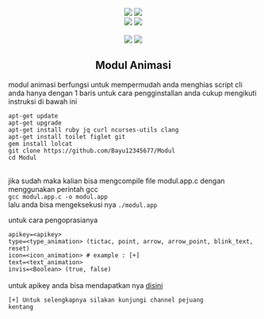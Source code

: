 <p align="center">
  <img src="https://img.shields.io/static/v1?label=Bash+Scripting&color=green&message=+&logo=GNU+Bash&logoColor=white&style=for-the-badge">
  <img src="https://img.shields.io/static/v1?label=Author&color=green&message=Bayu+Rizky+A.M&logo=Acclaim&logoColor=white&style=for-the-badge"><br>
  <img src="https://img.shields.io/github/stars/Bayu12345677/Modul?logo=github&style=for-the-badge">
  <img src="https://img.shields.io/static/v1?label=Version&color=green&message=0.1&logo=Clockify&logoColor=white&style=for-the-badge"><br><br>
  <img src="https://img.shields.io/static/v1?label=Termux&color=green&message=+&logo=Iterm2&logoColor=white&style=flat">
  <img src="https://img.shields.io/github/forks/Bayu12345677/Modul?logo=github&style=flat">
</p>

<h2 align="center">Modul Animasi</h2>

<p>
  modul animasi berfungsi untuk mempermudah anda menghias script cli anda hanya dengan 1 baris
  untuk cara pengginstallan anda cukup mengikuti instruksi di bawah ini
  <br>
  
```
apt-get update
apt-get upgrade
apt-get install ruby jq curl ncurses-utils clang
apt-get install toilet figlet git
gem install lolcat
git clone https://github.com/Bayu12345677/Modul
cd Modul
```

<br>
  jika sudah maka kalian bisa mengcompile file modul.app.c dengan menggunakan perintah gcc
  <br>
  <code>gcc modul.app.c -o modul.app</code>
  <br>
  lalu anda bisa mengeksekusi nya <code>./modul.app</code>
  
  untuk cara pengoprasianya
  <br>
  
`apikey=<apikey>`
<br>
`type=<type_animation> (tictac, point, arrow, arrow_point, blink_text, reset)`
<br>
`icon=<icon_animation> # example : [+]`
<br>
`text=<text_animation>`
<br>
`invis=<Boolean> (true, false)`
<br><br>
  untuk apikey anda bisa mendapatkan nya <a href="https://karyawan.co.id/lcFYzqOx3cd">disini</a>
  
  <code>[+] Untuk selengkapnya silakan kunjungi channel pejuang kentang</code>
</p>
